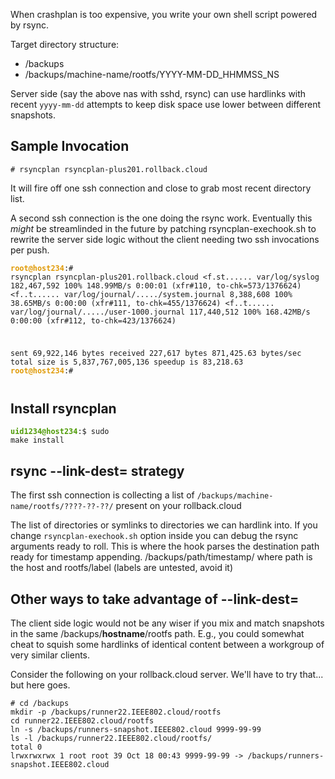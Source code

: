 When crashplan is too expensive, you write your own shell script powered by rsync.

Target directory structure:
* /backups
* /backups/machine-name/rootfs/YYYY-MM-DD_HHMMSS_NS

Server side (say the above nas with sshd, rsync) can use hardlinks with recent <code>yyyy-mm-dd</code> attempts 
to keep disk space use lower between different snapshots.

## Sample Invocation

<code># rsyncplan rsyncplan-plus201.rollback.cloud </code>

It will fire off one ssh connection and close to grab most recent
directory list. 

A second ssh connection is the one doing the rsync
work. Eventually this *might* be streamlinded in the future 
by patching rsyncplan-exechook.sh to rewrite the server side logic
without the client needing two ssh invocations per push.

<code><pre><font color="#E09A06"><b>root@host234</b></font>:# rsyncplan rsyncplan-plus201.rollback.cloud
&lt;f.st...... var/log/syslog
    182,467,592 100%  148.99MB/s    0:00:01 (xfr#110, to-chk=573/1376624)
&lt;f..t...... var/log/journal/...../system.journal
      8,388,608 100%   38.65MB/s    0:00:00 (xfr#111, to-chk=455/1376624)
&lt;f..t...... var/log/journal/...../user-1000.journal
    117,440,512 100%  168.42MB/s    0:00:00 (xfr#112, to-chk=423/1376624)

sent 69,922,146 bytes  received 227,617 bytes  871,425.63 bytes/sec
total size is 5,837,767,005,136  speedup is 83,218.63
<font color="#E09A06"><b>root@host234</b></font>:# 
</pre></code>

## Install rsyncplan

<code><font color="#4E9A06"><pre><b>uid1234@host234</b></font>:$ sudo make install</pre></code>

## rsync --link-dest= strategy

The first ssh connection is collecting a list
of <code>/backups/machine-name/rootfs/????-??-??/</code> present on
your rollback.cloud

The list of directories or symlinks to directories we can hardlink into.
If you change <code>rsyncplan-exechook.sh</code> option inside you can debug
the rsync arguments ready to roll. This is where the hook parses the
destination path ready for timestamp appending. /backups/path/timestamp/
where path is the host and rootfs/label (labels are untested, avoid it)

## Other ways to take advantage of --link-dest=

The client side logic would not be any wiser if you mix and
match snapshots in the same /backups/<b>hostname</b>/rootfs
path. E.g., you could somewhat cheat to squish some hardlinks
of identical content between a workgroup of very similar
clients.

Consider the following on your rollback.cloud server.
We'll have to try that... but here goes.

<pre><code># cd /backups
mkdir -p /backups/runner22.IEEE802.cloud/rootfs
cd runner22.IEEE802.cloud/rootfs
ln -s /backups/runners-snapshot.IEEE802.cloud 9999-99-99
ls -l /backups/runner22.IEEE802.cloud/rootfs/
total 0
lrwxrwxrwx 1 root root 39 Oct 18 00:43 9999-99-99 -> /backups/runners-snapshot.IEEE802.cloud
</code></pre>

